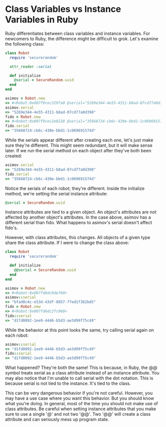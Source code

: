 # Class Variables vs Instance Variables in Ruby

Ruby differentiates between class variables and instance variables. For newcomers to Ruby, the difference might be difficult to grok. Let's examine the following class:

```ruby
class Robot
  require 'securerandom'

  attr_reader :serial

  def initialize
    @serial = SecureRandom.uuid
  end
end

asimov = Robot.new
=> #<Robot:0x007f9cec3297a0 @serial="5269e344-4e55-4311-b8ad-07cd77a0d398">
asimov.serial
=> "5269e344-4e55-4311-b8ad-07cd77a0d398"
fido = Robot.new
=> #<Robot:0x007f9cec2e8228 @serial="35668724-cb6c-430e-bbd1-1c069691574d">
fido.serial
=> "35668724-cb6c-430e-bbd1-1c069691574d"
```

While the serials appear different after creating each one, let's just make sure they're different. This might seem redundant, but it will make sense later. If we run the serial method on each object after they've both been created:

```ruby
asimov.serial
=> "5269e344-4e55-4311-b8ad-07cd77a0d398"
fido.serial
=> "35668724-cb6c-430e-bbd1-1c069691574d"
```

Notice the serials of each robot; they're different. Inside the initialize method, we're setting the serial instance attribute:

```ruby
@serial = SecureRandom.uuid
```

Instance attributes are tied to a given object. An object's attributes are not affected by another object's attributes. In the case above, asimov has a different serial than fido. What happens to asimov's serial doesn't affect fido's.

However, with class attributes, this changes. All objects of a given type share the class attribute. If I were to change the class above:

```ruby
class Robot
  require 'securerandom'

  def initialize
    @@serial = SecureRandom.uuid
  end
end

asimov = Robot.new
=> #<Robot:0x007fd6dc9de760>
asimov::serial
=> "bfad0c4c-e53d-43df-8957-7fed1f382bd5"
fido = Robot.new
=> #<Robot:0x007fd6dc2fc960>
fido::serial
=> "d1fd0092-1ee9-4446-b5d3-ae3d99f75c49"
```

While the behavior at this point looks the same, try calling serial again on each robot:

```ruby
asimov::serial
=> "d1fd0092-1ee9-4446-b5d3-ae3d99f75c49"
fido::serial
=> "d1fd0092-1ee9-4446-b5d3-ae3d99f75c49"
```

What happened? They're both the same! This is because, in Ruby, the @@ symbol treats serial as a class attribute instead of an instance attribute. You may also notice that I'm unable to call serial with the dot notation. This is because serial is not tied to the instance. It's tied to the class.

This can be very dangerous behavior if you're not careful. However, you may have a use case where you want this behavior. But you should know what you're doing. In general, most of the time you should not make use of class attributes. Be careful when setting instance attributes that you make sure to use a single '@' and not two '@@'. Two '@@' will create a class attribute and can seriously mess up program state.
